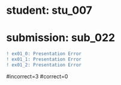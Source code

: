 # student: stu_007
# submission: sub_022

```diff
! ex01_0: Presentation Error
! ex01_1: Presentation Error
! ex01_2: Presentation Error
```
#incorrect=3
#correct=0
